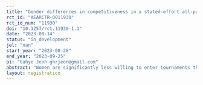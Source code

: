 ```yaml
---
title: "Gender differences in competitiveness in a stated-effort all-pay auction entry experiment"
rct_id: "AEARCTR-0011930"
rct_id_num: "11930"
doi: "10.1257/rct.11930-1.1"
date: "2023-08-14"
status: "in_development"
jel: "nan"
start_year: "2023-08-28"
end_year: "2023-09-25"
pi: "Gahye Jeon ghrjeon@gmail.com"
abstract: "Women are significantly less willing to enter tournaments than men. However, the conditions under which such gender differences persist remain an open and ongoing question. This paper extends the existing literature by examining the gender gap in competitiveness facing a stated-effort task rather than a real-effort task. The objective is to test the gender gap in entry decisions in an induced-value environment where heterogeneous beliefs about relative abilities can be held constant across subjects. I develop an entry experiment with complete information common value all-pay auction corresponding to the winner-take-all real-effort tournament environment. In this auction, the subject with the highest effort wins and receives the prize but all efforts are sunk. Using all-pay auction theory, I develop equilibrium predictions on the effect of competitiveness and risk aversion on entry and bidding decisions. Empirically, I control for the effects of risk aversion with a unique set of within-subject lottery treatments in which subjects face a randomizing computer opponent rather than a human opponent. "
layout: registration
---
```


